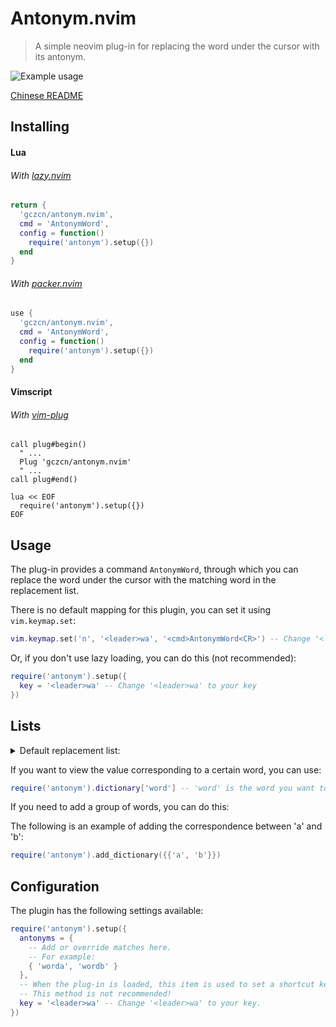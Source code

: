 # Antonym.nvim
> A simple neovim plug-in for replacing the word under the cursor with its antonym.

![Example usage](Video.gif)

[Chinese README](https://github.com/gczcn/antonym.nvim/blob/main/README.zh_CN.md)

## Installing
#### Lua
###### With [lazy.nvim](https://github.com/folke/lazy.nvim)
```lua
return {
  'gczcn/antonym.nvim',
  cmd = 'AntonymWord',
  config = function()
    require('antonym').setup({})
  end
}
```

###### With [packer.nvim](https://github.com/wbthomason/packer.nvim)
```lua
use {
  'gczcn/antonym.nvim',
  cmd = 'AntonymWord',
  config = function()
    require('antonym').setup({})
  end
}
```

#### Vimscript
###### With [vim-plug](https://github.com/junegunn/vim-plug)
```vim
call plug#begin()
  " ...
  Plug 'gczcn/antonym.nvim'
  " ...
call plug#end()

lua << EOF
  require('antonym').setup({})
EOF
```

## Usage
The plug-in provides a command `AntonymWord`, through which you can replace the word under the cursor with the matching word in the replacement list.

There is no default mapping for this plugin, you can set it using `vim.keymap.set`:
```lua
vim.keymap.set('n', '<leader>wa', '<cmd>AntonymWord<CR>') -- Change '<leader>wa' to your key
```

Or, if you don't use lazy loading, you can do this (not recommended):
```lua
require('antonym').setup({
  key = '<leader>wa' -- Change '<leader>wa' to your key
})
```

## Lists
<!-- #### Default replacement list: -->
<details><summary>Default replacement list:</summary>

|word a|word b|
|-|-|
|acquire|release|
|add|remove|
|advance|retreat|
|allocate|deallocate|
|allow|deny|
|assemble|disassemble|
|assign|deassign|
|associate|dissociate|
|attach|detach|
|begin|end|
|bind|unbind|
|commit|rollback|
|compile|decompile|
|compose|parse|
|compress|decompress|
|connect|disconnect|
|construct|destruct|
|create|destroy|
|do|undo|
|enable|disable|
|encode|decode|
|encrypt|decrypt|
|enqueue|dequeue|
|enter|leave|
|expand|collapse|
|first|last|
|freeze|unfreeze|
|front|back|
|get|set|
|grant|revoke|
|head|tail|
|high|low|
|import|export|
|include|exclude|
|increase|decrease|
|increment|decrement|
|indent|dedent|
|inflate|deflate|
|inject|eject|
|input|output|
|insert|delete|
|install|uninstall|
|left|right|
|Left|Right|
|link|unlink|
|load|unload|
|lock|unlock|
|maximum|minimum|
|new|old|
|next|previous|
|open|close|
|off|on|
|paste|cut|
|push|pop|
|read|write|
|reference|dereference|
|register|deregister|
|resume|suspend|
|select|deselect|
|send|receive|
|serialize|deserialize|
|set|unset|
|set|up tear down|
|show|hide|
|start|stop|
|true|false|
|True|False|
|TRUE|FALSE|
|1|0|
|yes|no|
|Yes|No|
|YES|NO|
|up|down|
|Up|Down|
|upper|lower|

</details>

If you want to view the value corresponding to a certain word, you can use:
```lua
require('antonym').dictionary['word'] -- 'word' is the word you want to find.
```

If you need to add a group of words, you can do this:

The following is an example of adding the correspondence between 'a' and 'b':
```lua
require('antonym').add_dictionary({{'a', 'b'}})
```

## Configuration
The plugin has the following settings available:
```lua
require('antonym').setup({
  antonyms = {
    -- Add or override matches here.
    -- For example:
    { 'worda', 'wordb' }
  },
  -- When the plug-in is loaded, this item is used to set a shortcut key for replacing the word.
  -- This method is not recommended!
  key = '<leader>wa' -- Change '<leader>wa' to your key.
})
```
